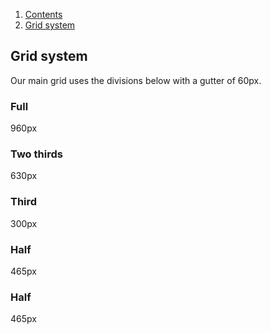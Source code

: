 1.  [Contents](/docs/core/design/overview)
2.  [Grid system](#)

<h2 id="layout">Grid system</h2>
<p>Our main grid uses the divisions below with a gutter of 60px.</p>
<div class="grid-row">
  <div class="column-full">
    <div class="demo-box">
    <h3>Full</h3>
    <p>960px</p>
    </div>
  </div>
</div>

<div class="grid-row">
  <div class="column-two-thirds">
    <div class="demo-box">
      <h3>Two thirds</h3>
      <p>630px</p>
    </div>
  </div>
  <div class="column-third">
    <div class="demo-box">
      <h3>Third</h3>
      <p>300px</p>
    </div>
  </div>
</div>

<div class="grid-row">
  <div class="column-half">
    <div class="demo-box">
      <h3>Half</h3>
      <p>465px</p>
    </div>
  </div>
  <div class="column-half">
    <div class="demo-box">
      <h3>Half</h3>
      <p>465px</p>
    </div>
  </div>
</div>

<!-- <div class="grid-row">
  <div class="column-third">
    <div class="demo-box">
      <h3>Third</h3>
      <p>300px</p>
    </div>
  </div>
  <div class="column-third">
    <div class="demo-box">
      <h3>Third</h3>
      <p>300px</p>
    </div>
  </div>
  <div class="column-third">
    <div class="demo-box">
      <h3>Third</h3>
      <p>300px</p>
    </div>
  </div>
</div> -->
